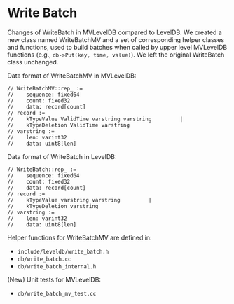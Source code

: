 Write Batch
===========

Changes of WriteBatch in MVLevelDB compared to LevelDB. We created a new class named WriteBatchMV and a set of corresponding helper classes and functions, used to build batches when called by upper level MVLevelDB functions (e.g., `db->Put(key, time, value)`). We left the original WriteBatch class unchanged.

Data format of WriteBatchMV in MVLevelDB:

    // WriteBatchMV::rep_ :=
    //    sequence: fixed64
    //    count: fixed32
    //    data: record[count]
    // record :=
    //    kTypeValue ValidTime varstring varstring         |
    //    kTypeDeletion ValidTime varstring
    // varstring :=
    //    len: varint32
    //    data: uint8[len]

Data format of WriteBatch in LevelDB:

    // WriteBatch::rep_ :=
    //    sequence: fixed64
    //    count: fixed32
    //    data: record[count]
    // record :=
    //    kTypeValue varstring varstring         |
    //    kTypeDeletion varstring
    // varstring :=
    //    len: varint32
    //    data: uint8[len]

Helper functions for WriteBatchMV are defined in:

- `include/leveldb/write_batch.h`
- `db/write_batch.cc`
- `db/write_batch_internal.h`

(New) Unit tests for MVLevelDB:

- `db/write_batch_mv_test.cc`
